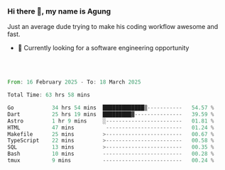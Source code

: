 ### Hi there 👋, my name is Agung
Just an average dude trying to make his coding workflow awesome and fast.

<!--
**agungfir98/agungfir98** is a ✨ _special_ ✨ repository because its `README.md` (this file) appears on your GitHub profile.
-->

- 🔭 Currently looking for a software engineering opportunity
<br/>
<br/>
<!--START_SECTION:waka-->

```rust
From: 16 February 2025 - To: 18 March 2025

Total Time: 63 hrs 58 mins

Go            34 hrs 54 mins  █████████████▒-----------   54.57 %
Dart          25 hrs 19 mins  █████████▓---------------   39.59 %
Astro         1 hr 9 mins     ░------------------------   01.81 %
HTML          47 mins          ------------------------   01.24 %
Makefile      25 mins         >------------------------   00.67 %
TypeScript    22 mins         >------------------------   00.58 %
SQL           13 mins         >------------------------   00.35 %
Bash          10 mins         -------------------------   00.28 %
tmux          9 mins          -------------------------   00.24 %
```

<!--END_SECTION:waka-->
